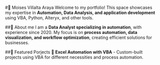 #:rocket: Moises Villalta Araya
Welcome to my portfolio! This space showcases my expertise in **Automation, Data Analysis, and application development** using VBA, Python, Alteryx, and other tools.

##:bust_in_silhouette: About me
I am a **Data Analyst specializing in automation**, with experience since 2020. My focus is on **process automation, data visualization, and workflow optimization**, creating efficient solutions for businesses.

##:pushpin: Featured Porjects
:small_blue_diamond: **Excel Automation with VBA** - Custom-built projects using VBA for different necessities and process automation.


